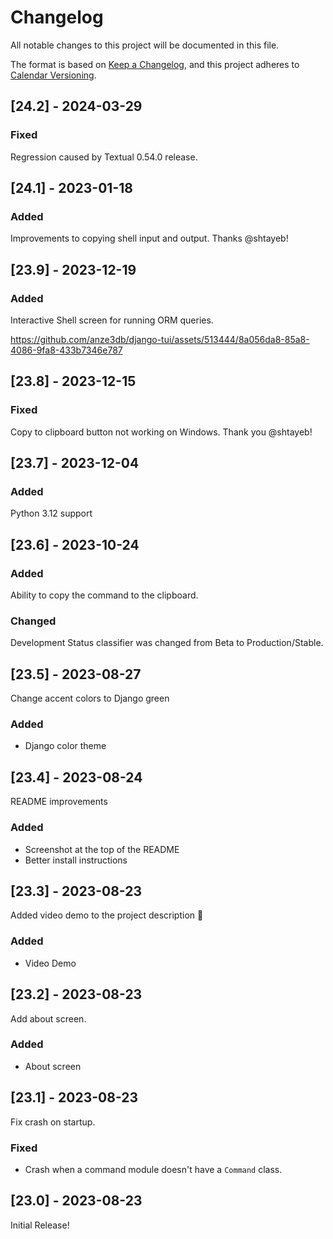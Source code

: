 # Changelog

All notable changes to this project will be documented in this file.

The format is based on [Keep a Changelog](https://keepachangelog.com/en/1.1.0/),
and this project adheres to [Calendar Versioning](https://calver.org).

## [24.2] - 2024-03-29

### Fixed

Regression caused by Textual 0.54.0 release.

## [24.1] - 2023-01-18

### Added

Improvements to copying shell input and output. Thanks @shtayeb!


## [23.9] - 2023-12-19

### Added

Interactive Shell screen for running ORM queries.

https://github.com/anze3db/django-tui/assets/513444/8a056da8-85a8-4086-9fa8-433b7346e787

## [23.8] - 2023-12-15

### Fixed

Copy to clipboard button not working on Windows. Thank you @shtayeb!

## [23.7] - 2023-12-04

### Added

Python 3.12 support

## [23.6] - 2023-10-24

### Added

Ability to copy the command to the clipboard.

### Changed

Development Status classifier was changed from Beta to Production/Stable.


## [23.5] - 2023-08-27

Change accent colors to Django green

### Added

- Django color theme

## [23.4] - 2023-08-24

README improvements

### Added

- Screenshot at the top of the README
- Better install instructions

## [23.3] - 2023-08-23

Added video demo to the project description 🎉

### Added

- Video Demo

## [23.2] - 2023-08-23

Add about screen.

### Added

- About screen

## [23.1] - 2023-08-23

Fix crash on startup.

### Fixed

- Crash when a command module doesn't have a `Command` class.




## [23.0] - 2023-08-23

Initial Release!
